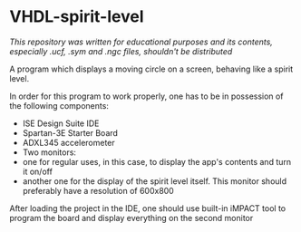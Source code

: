# VHDL-spirit-level
*This repository was written for educational purposes and its contents, especially .ucf, .sym and .ngc files, shouldn't be distributed*

A program which displays a moving circle on a screen, behaving like a spirit level.

In order for this program to work properly, one has to be in possession of the following components:
- ISE Design Suite IDE
- Spartan-3E Starter Board
- ADXL345 accelerometer
- Two monitors:
 - one for regular uses, in this case, to display the app's contents and turn it on/off
 - another one for the display of the spirit level itself. This monitor should preferably have a resolution of 600x800

After loading the project in the IDE, one should use built-in iMPACT tool to program the board and display everything on the second monitor
